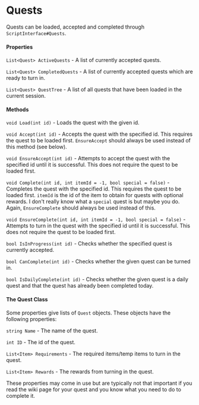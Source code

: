 Quests
======
Quests can be loaded, accepted and completed through `ScriptInterface#Quests`.

#### Properties
`List<Quest> ActiveQuests` - A list of currently accepted quests.

`List<Quest> CompletedQuests` - A list of currently accepted quests which are ready to turn in.

`List<Quest> QuestTree` - A list of all quests that have been loaded in the current session.

#### Methods
`void Load(int id)` - Loads the quest with the given id.

`void Accept(int id)` - Accepts the quest with the specified id. This requires the quest to be loaded first. `EnsureAccept` should always be used instead of this method (see below).

`void EnsureAccept(int id)` - Attempts to accept the quest with the specified id until it is successful. This does not require the quest to be loaded first.

`void Complete(int id, int itemId = -1, bool special = false)` - Completes the quest with the specified id. This requires the quest to be loaded first. `itemId` is the id of the item to obtain for quests with optional rewards. I don't really know what a `special` quest is but maybe you do. Again, `EnsureComplete` should always be used instead of this.

`void EnsureComplete(int id, int itemId = -1, bool special = false)` - Attempts to turn in the quest with the specified id until it is successful. This does not require the quest to be loaded first.

`bool IsInProgress(int id)` - Checks whether the specified quest is currently accepted.

`bool CanComplete(int id)` - Checks whether the given quest can be turned in.

`bool IsDailyComplete(int id)` - Checks whether the given quest is a daily quest and that the quest has already been completed today.

#### The Quest Class
Some properties give lists of `Quest` objects. These objects have the following properties:

`string Name` - The name of the quest.

`int ID` - The id of the quest.

`List<Item> Requirements` - The required items/temp items to turn in the quest.

`List<Item> Rewards` - The rewards from turning in the quest.

These properties may come in use but are typically not that important if you read the wiki page for your quest and you know what you need to do to complete it.